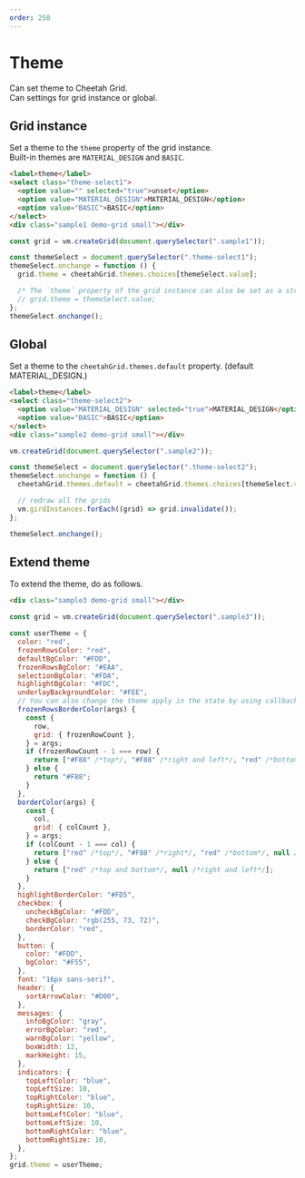 ```yaml
---
order: 250
---
```


# Theme

Can set theme to Cheetah Grid.  
Can settings for grid instance or global.

## Grid instance

Set a theme to the `theme` property of the grid instance.  
Built-in themes are `MATERIAL_DESIGN` and `BASIC`.

<code-preview :data="{createGrid}">

```html
<label>theme</label>
<select class="theme-select1">
  <option value="" selected="true">unset</option>
  <option value="MATERIAL_DESIGN">MATERIAL_DESIGN</option>
  <option value="BASIC">BASIC</option>
</select>
<div class="sample1 demo-grid small"></div>
```

```js
const grid = vm.createGrid(document.querySelector(".sample1"));

const themeSelect = document.querySelector(".theme-select1");
themeSelect.onchange = function () {
  grid.theme = cheetahGrid.themes.choices[themeSelect.value];

  /* The `theme` property of the grid instance can also be set as a string. */
  // grid.theme = themeSelect.value;
};
themeSelect.onchange();
```

</code-preview>

## Global

Set a theme to the `cheetahGrid.themes.default` property.
(default MATERIAL_DESIGN.)

<code-preview :data="{createGrid,girdInstances}">

```html
<label>theme</label>
<select class="theme-select2">
  <option value="MATERIAL_DESIGN" selected="true">MATERIAL_DESIGN</option>
  <option value="BASIC">BASIC</option>
</select>
<div class="sample2 demo-grid small"></div>
```

```js
vm.createGrid(document.querySelector(".sample2"));

const themeSelect = document.querySelector(".theme-select2");
themeSelect.onchange = function () {
  cheetahGrid.themes.default = cheetahGrid.themes.choices[themeSelect.value];

  // redraw all the grids
  vm.girdInstances.forEach((grid) => grid.invalidate());
};

themeSelect.onchange();
```

</code-preview>

## Extend theme

To extend the theme, do as follows.

<code-preview :data="{createGrid}">

```html
<div class="sample3 demo-grid small"></div>
```

```js
const grid = vm.createGrid(document.querySelector(".sample3"));

const userTheme = {
  color: "red",
  frozenRowsColor: "red",
  defaultBgColor: "#FDD",
  frozenRowsBgColor: "#EAA",
  selectionBgColor: "#FDA",
  highlightBgColor: "#FDC",
  underlayBackgroundColor: "#FEE",
  // You can also change the theme apply in the state by using callback.
  frozenRowsBorderColor(args) {
    const {
      row,
      grid: { frozenRowCount },
    } = args;
    if (frozenRowCount - 1 === row) {
      return ["#F88" /*top*/, "#F88" /*right and left*/, "red" /*bottom*/];
    } else {
      return "#F88";
    }
  },
  borderColor(args) {
    const {
      col,
      grid: { colCount },
    } = args;
    if (colCount - 1 === col) {
      return ["red" /*top*/, "#F88" /*right*/, "red" /*bottom*/, null /*left*/];
    } else {
      return ["red" /*top and bottom*/, null /*right and left*/];
    }
  },
  highlightBorderColor: "#FD5",
  checkbox: {
    uncheckBgColor: "#FDD",
    checkBgColor: "rgb(255, 73, 72)",
    borderColor: "red",
  },
  button: {
    color: "#FDD",
    bgColor: "#F55",
  },
  font: "16px sans-serif",
  header: {
    sortArrowColor: "#D00",
  },
  messages: {
    infoBgColor: "gray",
    errorBgColor: "red",
    warnBgColor: "yellow",
    boxWidth: 12,
    markHeight: 15,
  },
  indicators: {
    topLeftColor: "blue",
    topLeftSize: 10,
    topRightColor: "blue",
    topRightSize: 10,
    bottomLeftColor: "blue",
    bottomLeftSize: 10,
    bottomRightColor: "blue",
    bottomRightSize: 10,
  },
};
grid.theme = userTheme;
```

</code-preview>

<script>
const girdInstances = [];
function createGrid(parentElement) {
  const records = generatePersons(100);

  const grid = new cheetahGrid.ListGrid({
    parentElement,
    header: [
      {field: 'check', caption: '', width: 50, columnType: 'check', action: 'check'},
      {field: 'personid', caption: 'ID', width: 100},
      { /* multiple header */
        caption: 'name',
        columns: [
          {field: 'fname', caption: 'First Name', width: 200, sort: true},
          {field: 'lname', caption: 'Last Name', width: 200, sort: true},
        ],
      },
      {
        field: 'email',
        caption: 'Email',
        width: 250,
        sort: true,
        style(rec) {
          const index = records.indexOf(rec)
          if (index % 3 === 2) {
            return { indicatorTopLeft: 'triangle' }
          }
          return undefined
        },
      },
      {
      /* callback field */
        field(rec) {
          const d = rec.birthday;
          return `${d.getFullYear()}/${d.getMonth() + 1}/${d.getDate()}`;
        },
        caption: 'birthday',
        width: 100,
        message(rec) {
          const index = records.indexOf(rec)
          switch (index % 3) {
            case 0: {
              return {
                type: 'info',
                message: 'Info Message.'
              };
            }
            case 1: {
              return {
                type: 'warning',
                message: 'Warn Message.'
              };
            }
          }
          return {
            type: 'error',
            message: 'Error Message.'
          };
        }
      },
      {
        caption: 'button',
        width: 120,
        /* button column */
        columnType: new cheetahGrid.columns.type.ButtonColumn({
          caption: 'SHOW REC',
        }),
        action: new cheetahGrid.columns.action.ButtonAction({
          action(rec) {
            alert(JSON.stringify(rec));
          },
        }),
      }
    ],
    frozenColCount: 2,
    records
  });
  girdInstances.push(grid);
  return grid;
}
export default {
  data () {
    return {
      createGrid,
      girdInstances
    }
  },
  beforeDestroy() {
    cheetahGrid.themes.default = 'MATERIAL_DESIGN';
  },
}
</script>
